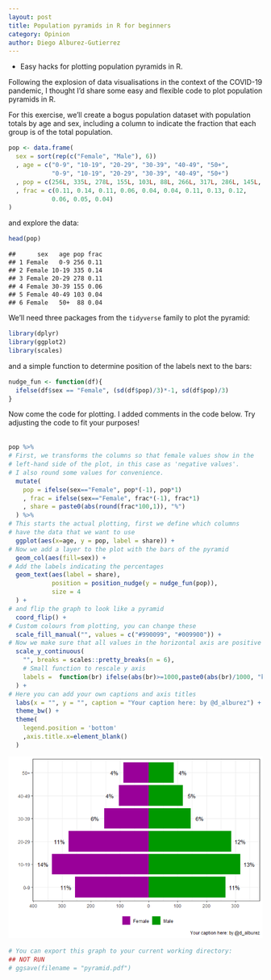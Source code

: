 ```yaml
---
layout: post
title: Population pyramids in R for beginners
category: Opinion
author: Diego Alburez-Gutierrez
---
```


* Easy hacks for plotting population pyramids in R.

Following the explosion of data visualisations in the context of the
COVID-19 pandemic, I thought I’d share some easy and flexible code to
plot population pyramids in R.

For this exercise, we’ll create a bogus population dataset with population totals by
age and sex, including a column to indicate the fraction that each group
is of the total population.

``` r
pop <- data.frame(
  sex = sort(rep(c("Female", "Male"), 6))
  , age = c("0-9", "10-19", "20-29", "30-39", "40-49", "50+", 
            "0-9", "10-19", "20-29", "30-39", "40-49", "50+")
  , pop = c(256L, 335L, 278L, 155L, 103L, 88L, 266L, 317L, 286L, 145L, 118L, 87L)
  , frac = c(0.11, 0.14, 0.11, 0.06, 0.04, 0.04, 0.11, 0.13, 0.12, 
            0.06, 0.05, 0.04)
)
```

and explore the data:

``` r
head(pop)
```


    ##      sex   age pop frac
    ## 1 Female   0-9 256 0.11
    ## 2 Female 10-19 335 0.14
    ## 3 Female 20-29 278 0.11
    ## 4 Female 30-39 155 0.06
    ## 5 Female 40-49 103 0.04
    ## 6 Female   50+  88 0.04

We’ll need three packages from the `tidyverse` family to plot the pyramid:

``` r
library(dplyr)
library(ggplot2)
library(scales)
```

and a simple function to determine position of the labels next to the bars:

``` r
nudge_fun <- function(df){
  ifelse(df$sex == "Female", (sd(df$pop)/3)*-1, sd(df$pop)/3)
}
```

Now come the code for plotting. I added comments in the code below. Try adjusting the code to fit your purposes\!

``` r

pop %>%
# First, we transforms the columns so that female values show in the
# left-hand side of the plot, in this case as 'negative values'.
# I also round some values for convenience.
  mutate(
    pop = ifelse(sex=="Female", pop*(-1), pop*1)
    , frac = ifelse(sex=="Female", frac*(-1), frac*1)
    , share = paste0(abs(round(frac*100,1)), "%")
  ) %>% 
# This starts the actual plotting, first we define which columns 
# have the data that we want to use
  ggplot(aes(x=age, y = pop, label = share)) +
# Now we add a layer to the plot with the bars of the pyramid
  geom_col(aes(fill=sex)) +
# Add the labels indicating the percentages
  geom_text(aes(label = share),
            position = position_nudge(y = nudge_fun(pop)),
            size = 4
  ) +
# and flip the graph to look like a pyramid
  coord_flip() +
# Custom colours from plotting, you can change these
  scale_fill_manual("", values = c("#990099", "#009900")) +
# Now we make sure that all values in the horizontal axis are positive
  scale_y_continuous(
    "", breaks = scales::pretty_breaks(n = 6),
    # Small function to rescale y axis
    labels =  function(br) ifelse(abs(br)>=1000,paste0(abs(br)/1000, "k"), abs(br))
  ) +
# Here you can add your own captions and axis titles
  labs(x = "", y = "", caption = "Your caption here: by @d_alburez") +
  theme_bw() +
  theme(
    legend.position = 'bottom'
    ,axis.title.x=element_blank()
  )
```

![Population Pyramid](/img/unnamed-chunk-3-1.png)<!-- -->

``` r
# You can export this graph to your current working directory:
## NOT RUN
# ggsave(filename = "pyramid.pdf")
```
